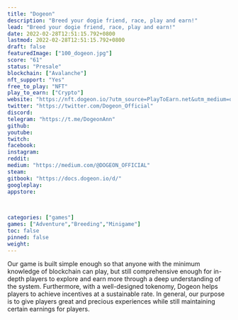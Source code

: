 ```yaml
---
title: "Dogeon"
description: "Breed your dogie friend, race, play and earn!"
lead: "Breed your dogie friend, race, play and earn!"
date: 2022-02-28T12:51:15.792+0800
lastmod: 2022-02-28T12:51:15.792+0800
draft: false
featuredImage: ["100_dogeon.jpg"]
score: "61"
status: "Presale"
blockchain: ["Avalanche"]
nft_support: "Yes"
free_to_play: "NFT"
play_to_earn: ["Crypto"]
website: "https://nft.dogeon.io/?utm_source=PlayToEarn.net&utm_medium=organic&utm_campaign=gamepage"
twitter: "https://twitter.com/Dogeon_Official"
discord: 
telegram: "https://t.me/DogeonAnn"
github: 
youtube: 
twitch: 
facebook: 
instagram: 
reddit: 
medium: "https://medium.com/@DOGEON_OFFICIAL"
steam: 
gitbook: "https://docs.dogeon.io/d/"
googleplay: 
appstore: 

  
    
categories: ["games"]
games: ["Adventure","Breeding","Minigame"]
toc: false
pinned: false
weight: 
---
```

Our game is built simple enough so that anyone with the minimum knowledge of blockchain can play, but still comprehensive enough for in-depth players to explore and earn more through a deep understanding of the system. Furthermore, with a well-designed tokenomy, Dogeon helps players to achieve incentives at a sustainable rate. In general, our purpose is to give players great and precious experiences while still maintaining certain earnings for players.